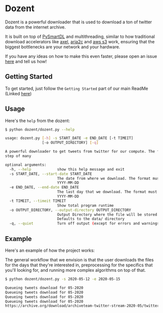 # Dozent

Dozent is a powerful downloader that is used to download a ton of twitter data from the internet archive.

It is built on top of [PySmartDL](https://pypi.org/project/pySmartDL/) and multithreading, similar to how traditional download accelerators like [axel](https://linux.die.net/man/1/axel), [aria2c](https://linux.die.net/man/1/aria2c) and [aws s3](https://docs.aws.amazon.com/cli/latest/userguide/cli-services-s3-commands.html) work, ensuring that the biggest bottlenecks are your network and your hardware.

If you have any ideas on how to make this even faster, please open an issue [here](https://github.com/Twitter-Public-Analysis/Twitter-Public-Analysis/issues) and tell us how!

## Getting Started

To get started, just follow the `Getting Started` part of our main ReadMe (Linked [here](https://github.com/Twitter-Public-Analysis/Twitter-Public-Analysis/blob/master/README.md#getting-started)) 

## Usage

Here's the `help` from the dozent:

```bash
$ python dozent/dozent.py --help

usage: dozent.py [-h] -s START_DATE -e END_DATE [-t TIMEIT]
                 [-o OUTPUT_DIRECTORY] [-q]

A powerful downloader to get tweets from twitter for our compute. The first
step of many

optional arguments:
  -h, --help            show this help message and exit
  -s START_DATE, --start-date START_DATE
                        The date from where we download. The format must be:
                        YYYY-MM-DD
  -e END_DATE, --end-date END_DATE
                        The last day that we download. The format must be:
                        YYYY-MM-DD
  -t TIMEIT, --timeit TIMEIT
                        Show total program runtime
  -o OUTPUT_DIRECTORY, --output-directory OUTPUT_DIRECTORY
                        Output Directory where the file will be stored.
                        Defaults to the data/ directory
  -q, --quiet           Turn off output (except for errors and warnings)

```

## Example

Here's an example of how the project works:

The general workflow that we envision is that the user downloads the files for the days that they're interested in, preprocessing for the specifics that you'll looking for, and running more complex algorithms on top of that. 

```bash
$ python dozent/dozent.py -s 2020-05-12 -e 2020-05-15

Queueing tweets download for 05-2020
Queueing tweets download for 05-2020
Queueing tweets download for 05-2020
Queueing tweets download for 05-2020
https://archive.org/download/archiveteam-twitter-stream-2020-05/twitter_stream_2020_05_13.tar [downloading] 16 Mb / 2498 Mb @ 1.6 MB/s [------------------] [0%, 32 minutes, 31 seconds left]
```
